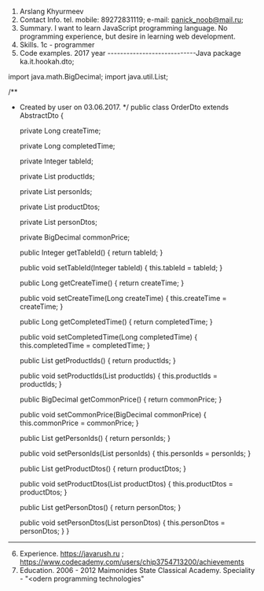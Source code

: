 1. Arslang Khyurmeev	
2. Contact Info.
tel. mobile: 89272831119; e-mail: panick_noob@mail.ru; 
3. Summary.
I want to learn JavaScript programming language. No programming experience, but desire in learning web development.
4. Skills.
1c - programmer
5. Code examples.
2017 year
----------------------------Java
package ka.it.hookah.dto;

import java.math.BigDecimal;
import java.util.List;

/**
 * Created by user on 03.06.2017.
 */
public class OrderDto extends AbstractDto {

    private Long createTime;

    private Long completedTime;

    private Integer tableId;

    private List<Integer> productIds;

    private List<Integer> personIds;

    private List<ProductDto> productDtos;

    private List<PersonDto> personDtos;

    private BigDecimal commonPrice;

    public Integer getTableId() {
        return tableId;
    }

    public void setTableId(Integer tableId) {
        this.tableId = tableId;
    }

    public Long getCreateTime() {
        return createTime;
    }

    public void setCreateTime(Long createTime) {
        this.createTime = createTime;
    }

    public Long getCompletedTime() {
        return completedTime;
    }

    public void setCompletedTime(Long completedTime) {
        this.completedTime = completedTime;
    }

    public List<Integer> getProductIds() {
        return productIds;
    }

    public void setProductIds(List<Integer> productIds) {
        this.productIds = productIds;
    }

    public BigDecimal getCommonPrice() {
        return commonPrice;
    }

    public void setCommonPrice(BigDecimal commonPrice) {
        this.commonPrice = commonPrice;
    }

    public List<Integer> getPersonIds() {
        return personIds;
    }

    public void setPersonIds(List<Integer> personIds) {
        this.personIds = personIds;
    }

    public List<ProductDto> getProductDtos() {
        return productDtos;
    }

    public void setProductDtos(List<ProductDto> productDtos) {
        this.productDtos = productDtos;
    }

    public List<PersonDto> getPersonDtos() {
        return personDtos;
    }

    public void setPersonDtos(List<PersonDto> personDtos) {
        this.personDtos = personDtos;
    }
}
----------------------------------------

6. Experience. 
https://javarush.ru ; https://www.codecademy.com/users/chip3754713200/achievements
7. Education.
2006 - 2012
Maimonides State Classical Academy. Speciality - "<odern programming technologies"


